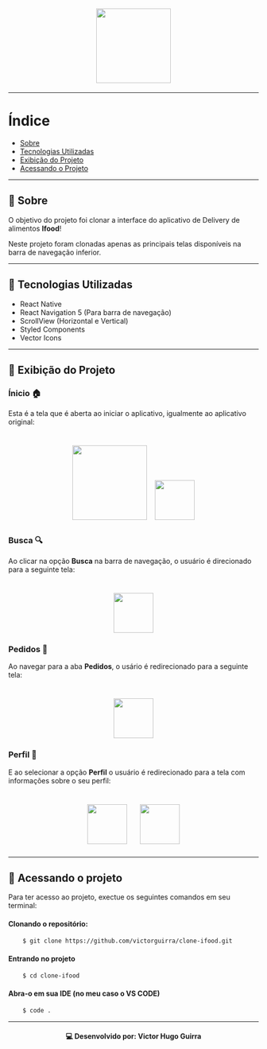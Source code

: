 <h1 align="center">
    <img src="https://logodownload.org/wp-content/uploads/2017/05/ifood-logo.png" width="150">
</h1>

---

# Índice

- [Sobre](#-Sobre)
- [Tecnologias Utilizadas](#-Tecnologias-Utilizadas)
- [Exibição do Projeto](#-Exibição-do-Projeto)
- [Acessando o Projeto](#-Acessando-o-Projeto)

---

## 📔  Sobre

O objetivo do projeto foi clonar a interface do aplicativo de Delivery de alimentos **Ifood**!

Neste projeto foram clonadas apenas as principais telas disponíveis na barra de navegação inferior.

---

##  🚀  Tecnologias Utilizadas

- React Native
- React Navigation 5 (Para barra de navegação)
- ScrollView (Horizontal e Vertical)
- Styled Components
- Vector Icons

---

## 📱  Exibição do Projeto

### Ínicio 🏠

Esta é a tela que é aberta ao iniciar o aplicativo, igualmente ao aplicativo original:

<div align="center">
    <h1>
        <img src="https://ik.imagekit.io/ur6xo9m70i/Home-1_IefcpNYlj.jpeg"  width="150">
        <img src="https://ik.imagekit.io/ur6xo9m70i/Home-2_l4QTtoB4O_.jpeg" style="width:80px; margin-left:10px;">
    </h1>
</div>

### Busca 🔍

Ao clicar na opção **Busca** na barra de navegação, o usuário é direcionado para a seguinte tela:

<h1 align="center">
    <img src="https://ik.imagekit.io/ur6xo9m70i/Search_YVavYvH8tz.jpeg" style="width:80px">
</h1>

### Pedidos 📓 

Ao navegar para a aba **Pedidos**, o usário é redirecionado para a seguinte tela:

<h1 align="center">
    <img src="https://ik.imagekit.io/ur6xo9m70i/Requests_95bqqiQAi.jpeg" style="width:80px">
</h1>

### Perfil 🙋

E ao selecionar a opção **Perfil** o usuário é redirecionado para a tela com informações sobre o seu perfil:

<div align="center">
    <h1>
        <img src="https://ik.imagekit.io/ur6xo9m70i/Profile_-_1_B7mlbupnP.jpeg" style="width:80px; margin-right:10px;">
        <img src="https://ik.imagekit.io/ur6xo9m70i/Profile_-_2_zgqwhFjyF.jpeg" style="width:80px; margin-left:10px;">
    </h1>
</div>

---

## 📂  Acessando o projeto

Para ter acesso ao projeto, exectue os seguintes comandos em seu terminal:


#### Clonando o repositório:

```bash
    $ git clone https://github.com/victorguirra/clone-ifood.git
```

#### Entrando no projeto

```bash
    $ cd clone-ifood
```

#### Abra-o em sua IDE (no meu caso o VS CODE)

```bash
    $ code .
```

---

<h4 align="center">
    💻 Desenvolvido por: Victor Hugo Guirra
</h4>